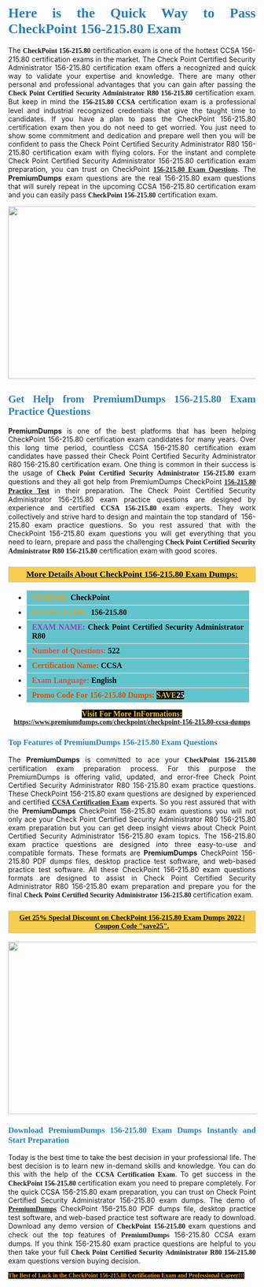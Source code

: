 <h1 style="text-align: justify;"><span style="color:#2980b9;"><span style="font-family:Georgia,serif;"><strong>Here is the Quick Way to Pass CheckPoint 156-215.80 Exam</strong></span></span></h1>

<p style="text-align: justify;">The <span style="font-family:Georgia,serif;"><strong>CheckPoint 156-215.80</strong></span> certification exam is one of the hottest CCSA 156-215.80 certification exams in the market. The Check Point Certified Security Administrator 156-215.80 certification exam offers a recognized and quick way to validate your expertise and knowledge. There are many other personal and professional advantages that you can gain after passing the <span style="font-family:Georgia,serif;"><strong>Check Point Certified Security Administrator R80 156-215.80</strong></span> certification exam. But keep in mind the <span style="font-family:Georgia,serif;"><strong>156-215.80 CCSA</strong></span> certification exam is a professional level and industrial recognized credentials that give the taught time to candidates. If you have a plan to pass the CheckPoint 156-215.80 certification exam then you do not need to get worried. You just need to show some commitment and dedication and prepare well then you will be confident to pass the Check Point Certified Security Administrator R80 156-215.80 certification exam with flying colors. For the instant and complete Check Point Certified Security Administrator 156-215.80 certification exam preparation, you can trust on CheckPoint <span style="font-family:Georgia,serif;"><strong><a href="https://www.premiumdumps.com/checkpoint/checkpoint-156-215.80-ccsa-dumps">156-215.80 Exam Questions</a></strong></span>. The <strong>PremiumDumps</strong> exam questions are the real 156-215.80 exam questions that will surely repeat in the upcoming CCSA 156-215.80 certification exam and you can easily pass <span style="font-family:Georgia,serif;"><strong>CheckPoint 156-215.80</strong></span> certification exam.</p>

<p style="text-align: center;"><a href="https://www.premiumdumps.com/checkpoint/checkpoint-156-215.80-ccsa-dumps"><img alt="" src="https://i.imgur.com/VJaqCPg.jpeg" style="width: 700px; height: 350px;" /></a></p>

<h2 style="text-align: justify;"><span style="color:#2980b9;"><span style="font-family:Georgia,serif;"><strong>Get Help from PremiumDumps 156-215.80 Exam Practice Questions</strong> </span></span></h2>

<p style="text-align: justify;"><span style="font-size:14px;"><strong>PremiumDumps</strong></span> is one of the best platforms that has been helping CheckPoint 156-215.80 certification exam candidates for many years. Over this long time period, countless CCSA 156-215.80 certification exam candidates have passed their Check Point Certified Security Administrator R80 156-215.80 certification exam. One thing is common in their success is the usage of<span style="font-family:Georgia,serif;"><strong> Check Point Certified Security Administrator 156-215.80 </strong></span>exam questions and they all got help from PremiumDumps CheckPoint <a href="https://www.premiumdumps.com/checkpoint/checkpoint-156-215.80-ccsa-dumps"><span style="font-family:Georgia,serif;"><strong>156-215.80 Practice Test</strong></span></a> in their preparation. The Check Point Certified Security Administrator 156-215.80 exam practice questions are designed by experience and certified <span style="font-family:Georgia,serif;"><strong>CCSA 156-215.80</strong></span> exam experts. They work collectively and strive hard to design and maintain the top standard of  156-215.80<strong> </strong>exam practice questions. So you rest assured that with the CheckPoint 156-215.80 exam questions you will get everything that you need to learn, prepare and pass the challenging<span style="font-family:Georgia,serif;"><strong> Check Point Certified Security Administrator R80 156-215.80</strong></span> certification exam with good scores.</p>

<h3 style="background: #f7ce50; border: 1px solid rgb(204, 204, 204); padding: 5px 10px; text-align: center;"><span style="font-family:Georgia,serif;"><u><u><span style="color:#000000;"><span style="font-size:11pt"><span style="line-height:normal"><b><span style="font-size:13.0pt"><span cambria="">More Details About CheckPoint 156-215.80 Exam Dumps:</span></span></b></span></span></span></u></u></span></h3>

<ul>
	<li style="margin:0cm 10pt">
	<div style="background:#61c4cd; border: 1px solid rgb(204, 204, 204); padding: 5px 10px; text-align: justify;"><span style="font-family:Georgia,serif;"><span style="font-size:11pt"><span style="line-height:normal"><b><span style="font-size:12.0pt"><span new="" roman="" times=""><span style="color:#f39c12;">VENDOR:</span> <span style="color:#000000;">CheckPoint</span></span></span></b></span></span></span></div>
	</li>
	<li style="margin:0cm 10pt">
	<div style="background: #61c4cd; border: 1px solid rgb(204, 204, 204); padding: 5px 10px; text-align: justify;"><span style="font-family:Georgia,serif;"><span style="font-size:11pt"><span style="line-height:normal"><b><span style="font-size:12.0pt"><span new="" roman="" times=""><span style="color:#f39c12;">EXAM CCODE:</span> <span style="color:#000000;">156-215.80</span></span></span></b></span></span></span></div>
	</li>
	<li style="margin:0cm 10pt">
	<div style="background: #61c4cd; border: 1px solid rgb(204, 204, 204); padding: 5px 10px; text-align: justify;"><span style="font-family:Georgia,serif;"><span style="font-size:11pt"><span style="line-height:normal"><b><span style="font-size:12.0pt"><span new="" roman="" times=""><span style="color:#8e44ad;">EXAM NAME:</span> <span style="color:#000000;">Check Point Certified Security Administrator R80</span></span></span></b></span></span></span></div>
	</li>
	<li style="margin:0cm 10pt">
	<div style="background: #61c4cd; border: 1px solid rgb(204, 204, 204); padding: 5px 10px;"><span style="font-family:Georgia,serif;"><span style="font-size:11pt"><span style="line-height:normal"><b><span style="font-size:12.0pt"><span new="" roman="" times=""><span style="color:#e74c3c;">Number of Questions:</span><span style="color:#000000;"><span style="color:#f1c40f;"> </span>522</span></span></span></b></span></span></span></div>
	</li>
	<li style="margin:0cm 10pt">
	<div style="background: #61c4cd; border: 1px solid rgb(204, 204, 204); padding: 5px 10px; text-align: justify;"><span style="font-family:Georgia,serif;"><span style="font-size:11pt"><span style="line-height:normal"><b><span style="font-size:12.0pt"><span new="" roman="" times=""><span style="color:#d35400;">Certification Name:</span> <span style="color:#000000;">CCSA</span></span></span></b></span></span></span></div>
	</li>
	<li style="margin:0cm 10pt">
	<div style="background: #61c4cd; border: 1px solid rgb(204, 204, 204); padding: 5px 10px; text-align: justify;"><span style="font-family:Georgia,serif;"><span style="font-size:11pt"><span style="line-height:normal"><b><span style="font-size:12.0pt"><span new="" roman="" times=""><span style="color:#e74c3c;">Exam Language:</span> <span style="color:#000000;">English</span></span></span></b></span></span></span></div>
	</li>
	<li style="margin:0cm 10pt">
	<div style="background: #61c4cd; border: 1px solid rgb(204, 204, 204); padding: 5px 10px;"><span style="font-family:Georgia,serif;"><span style="font-size:11pt"><span style="line-height:normal"><b><span style="font-size:12.0pt"><span new="" roman="" times=""><span style="color:#d35400;">Promo Code For 156-215.80 Dumps:</span><span style="color:#f1c40f;"> <span style="background-color:#000000;">SAVE</span></span><span style="color:#ffffff;"><span style="background-color:#000000;">25</span></span></span></span></b></span></span></span></div>
	</li>
</ul>

<p style="text-align: center;"><span style="font-family:Georgia,serif;"><strong><span style="font-size:16px;"><span style="color:#f1c40f;"><span style="background-color:#000000;">Visit For More InFormations:</span></span></span> <a href="https://www.premiumdumps.com/checkpoint/checkpoint-156-215.80-ccsa-dumps">https://www.premiumdumps.com/checkpoint/checkpoint-156-215.80-ccsa-dumps</a></strong></span></p>

<h3 style="text-align: justify;"><span style="color:#2980b9;"><span style="font-family:Georgia,serif;"><span style="font-family:Georgia,serif;"><strong>Top Features of PremiumDumps 156-215.80 Exam Questions</strong></span></span></span></h3>

<p style="text-align: justify;">The <span style="font-size:14px;"><strong>PremiumDumps</strong></span> is committed to ace your<span style="font-family:Georgia,serif;"><strong> CheckPoint 156-215.80</strong></span> certification exam preparation process. For this purpose the PremiumDumps is offering valid, updated, and error-free Check Point Certified Security Administrator R80 156-215.80 exam practice questions. These CheckPoint 156-215.80 exam questions are designed by experienced and certified <a href="https://www.premiumdumps.com/checkpoint/checkpoint-ccsa-exam-dumps"><span style="font-family:Georgia,serif;"><strong>CCSA Certification Exam</strong></span></a> experts. So you rest assured that with the <span style="font-size:14px;"><strong>PremiumDumps </strong></span>CheckPoint 156-215.80 exam questions you will not only ace your Check Point Certified Security Administrator R80 156-215.80 exam preparation but you can get deep insight views about Check Point Certified Security Administrator 156-215.80 exam topics. The 156-215.80 exam practice questions are designed into three easy-to-use and compatible formats. These formats are <strong>PremiumDumps</strong> CheckPoint 156-215.80 PDF dumps files, desktop practice test software, and web-based practice test software. All these CheckPoint 156-215.80 exam questions formats are designed to assist in Check Point Certified Security Administrator R80 156-215.80 exam preparation and prepare you for the final <span style="font-family:Georgia,serif;"><strong>Check Point Certified Security Administrator 156-215.80</strong></span> certification exam.</p>

<h3 style="background: rgb(247, 206, 80); border: 1px solid rgb(204, 204, 204); padding: 5px 10px; text-align: center;"><span style="font-family:Georgia,serif;"><u><span style="color:#000000;"><span style="font-size:11pt;"><span style="line-height:normal;"><b><span cambria="">Get 25% Special Discount on CheckPoint 156-215.80 Exam Dumps 2022 | Coupon Code "save25".</span></b></span></span></span></u></span></h3>

<p style="text-align: center;"><strong><a href="https://www.premiumdumps.com/checkpoint/checkpoint-156-215.80-ccsa-dumps"><img alt="" src="https://i.imgur.com/F18GQwv.jpeg" style="width: 700px; height: 350px;" /></a></strong></p>

<h3 style="text-align: justify;"><span style="color:#2980b9;"><span style="font-family:Georgia,serif;"><span style="font-family:Georgia,serif;"><strong>Download PremiumDumps 156-215.80 Exam Dumps Instantly and Start Preparation</strong></span></span></span></h3>

<p style="text-align: justify;">Today is the best time to take the best decision in your professional life. The best decision is to learn new in-demand skills and knowledge. You can do this with the help of the <span style="font-family:Georgia,serif;"><strong>CCSA Certification Exam</strong></span>. To get success in the <strong><span style="font-family:Georgia,serif;">CheckPoint 156-215.80</span></strong> certification exam you need to prepare completely. For the quick CCSA 156-215.80 exam preparation, you can trust on Check Point Certified Security Administrator 156-215.80 exam dumps. The demo of <a href="https://www.premiumdumps.com/"><span style="font-family:Georgia,serif;"><strong><span style="font-size:14px;">PremiumDumps</span></strong></span></a> CheckPoint 156-215.80 PDF dumps file, desktop practice test software, and web-based practice test software are ready to download. Download any demo version of <span style="font-family:Georgia,serif;"><strong>CheckPoint 156-215.80</strong></span> exam questions and check out the top features of <span style="font-size:14px;"><span style="font-family:Georgia,serif;"><strong>PremiumDumps</strong></span></span> 156-215.80 CCSA exam dumps. If you think 156-215.80 exam practice questions are helpful to you then take your full<span style="font-family:Georgia,serif;"><strong> Check Point Certified Security Administrator R80 156-215.80 </strong></span>exam questions version buying decision.</p>

<p style="text-align: justify;"><span style="color:#f39c12;"><span style="font-size:12px;"><span style="font-family:Georgia,serif;"><strong><span style="background-color:#000000;">The Best of Luck in the CheckPoint 156-215.80 Certification Exam and Professional Career!!!</span></strong></span></span></span></p>

